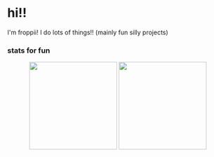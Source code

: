 # hi!!
I'm froppii! I do lots of things!! (mainly fun silly projects)

### stats for fun
<div align="center">
  <img height="200" align="center" src="https://github-readme-stats.hackclub.dev/api/wakatime?username=62&api_domain=hackatime.hackclub.com&custom_title=Hackatime+Stats&layout=compact&cache_seconds=0&langs_count=8&theme=catppuccin_mocha"/>
  <img height="200" align="center" src="https://github-readme-stats.vercel.app/api?username=froppii&show_icons=true&theme=catppuccin_mocha"/>
</div>

